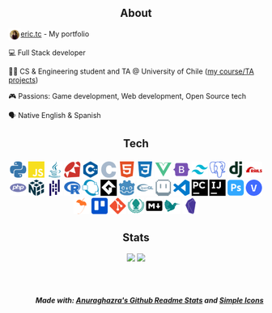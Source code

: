 <h2 align="center">About</h2>

<img align="center" width=24 src="./icons/personal.png" /><a href="http://eric.tc">eric.tc</a> - My portfolio

💻 Full Stack developer

👨‍🎓 CS & Engineering student and TA @ University of Chile (<a href="https://github.com/Nyveon/Nyveon/blob/main/University.md">my course/TA projects</a>)

🎮 Passions: Game development, Web development, Open Source tech

🗣 Native English & Spanish


<!-- ---------------------------------------------------------------------------- -->

<h2 align="center">Tech</h2>

<h3 align="center">
    <img alt="Python" height=32 src="./icons/python.svg">
    <img alt="JavaScript" height=32 src="./icons/javascript.svg">
    <img alt="Java" height=32 src="./icons/java.svg">
    <img alt="Ruby" height=32 src="./icons/ruby.svg">
    <img alt="C++" height=32 src="./icons/cplusplus.svg">
    <img alt="C" height=32 src="./icons/c.svg">
    <img alt="HTML5" height=32 src="./icons/html5.svg">
    <img alt="CSS3" height=32 src="./icons/css3.svg">
    <img alt="Vue.js" height=32 src="./icons/vuedotjs.svg">
    <img alt="Bootstrap" height=32 src="./icons/bootstrap.svg">
    <img alt="TailwindCSS" height=32 src="./icons/tailwindcss.svg">
    <img alt="PostgreSQL" height=32 src="./icons/postgresql.svg">
    <img alt="Django" height=32 src="./icons/django.svg">
    <img alt="Ruby on Rails" height=32 src="./icons/rubyonrails.svg">
    <img alt="PHP" height=32 src="./icons/php.svg">
    <img alt="NumPy" height=32 src="./icons/numpy.svg">
    <img alt="Pandas" height=32 src="./icons/pandas.svg">
    <img alt="R" height=32 src="./icons/r.svg">
    <img alt="Octave" height=32 src="./icons/octave.svg">
    <img alt="GameMaker" height=32 src="./icons/gamemaker.png">
    <img alt="Godot Engine" height=32 src="./icons/godotengine.svg">
    <img alt="OpenGL" height=32 src="./icons/opengl.svg">
    <img alt="Aseprite" height=32 src="./icons/aseprite.svg">
    <img alt="Visual Studio Code" height=32 src="./icons/visualstudiocode.svg">
    <img alt="PyCharm" height=32 src="./icons/pycharm.svg">
    <img alt="IntelliJ Idea" height=32 src="./icons/intellijidea.svg">
    <img alt="Photoshop" height=32 src="./icons/adobephotoshop.svg">
    <img alt="Vegas Pro" height=32 src="./icons/vegaspro.png">
    <img alt="FLStudio" height=32 src="./icons/flstudio.svg">
    <img alt="Trello" height=32 src="./icons/trello.svg">
    <img alt="Git" height=32 src="./icons/git.svg">
    <img alt="GitKraken" height=32 src="./icons/gitkraken.svg">
    <img alt="Markdown" height=32 src="./icons/markdown.svg">
    <img alt="LaTeX" height=32 src="./icons/latex.svg">
    <img alt="Obsidian" height=32 src="./icons/obsidian.svg">
</h3>

<!-- ---------------------------------------------------------------------------- -->

<h2 align="center">Stats</h2>

<p align="center">
<picture height=200 align="center">
  <source
    height=200 align="center"
    srcset="https://github-readme-stats.vercel.app/api?username=Nyveon&hide_rank=true&show_icons=true&hide_border=true&count_private=true&theme=catppuccin_mocha"
    media="(prefers-color-scheme: dark)"
  />
  <source
    height=200 align="center"
    srcset="https://github-readme-stats.vercel.app/api?username=Nyveon&hide_rank=true&show_icons=true&hide_border=true&count_private=true&theme=catppuccin_latte"
    media="(prefers-color-scheme: light), (prefers-color-scheme: no-preference)"
  />
  <img height=200 align="center" src="https://github-readme-stats.vercel.app/api?username=Nyveon&hide_rank=true&show_icons=true&hide_border=true&count_private=true&theme=catppuccin_mocha" />
</picture>

<picture height=200 align="center">
  <source
    height=200 align="center"
    srcset="https://github-readme-stats.vercel.app/api/top-langs/?username=Nyveon&layout=compact&hide_border=true&count_private=true&langs_count=10&theme=catppuccin_mocha"
    media="(prefers-color-scheme: dark)"
  />
  <source
    height=200 align="center"
    srcset="https://github-readme-stats.vercel.app/api/top-langs/?username=Nyveon&layout=compact&hide_border=true&count_private=true&langs_count=10&theme=catppuccin_latte"
    media="(prefers-color-scheme: light), (prefers-color-scheme: no-preference)"
  />
  <img height=200 align="center" src="https://github-readme-stats.vercel.app/api/top-langs/?username=Nyveon&layout=compact&hide_border=true&count_private=true&langs_count=10&theme=catppuccin_mocha" />
</picture>
</p>


<br/>
<br/>

<!-- ---------------------------------------------------------------------------- -->

<h5 align="right">
Made with: <a href="https://github.com/anuraghazra/github-readme-stats">Anuraghazra's Github Readme Stats</a> and <a href="https://github.com/simple-icons/simple-icons">Simple Icons</a>
</h5>

<!-- ---------------------------------------------------------------------------- -->

